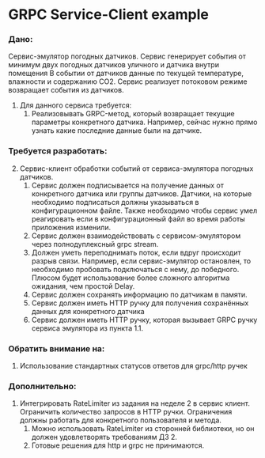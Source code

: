 # GRPC Service-Client example

### Дано:

Сервис-эмулятор погодных датчиков. Сервис генерирует события от минимум двух погодных датчиков уличного и датчика внутри
помещения В событии от датчиков данные по текущей температуре, влажности и содержанию CO2. Сервис реализует потоковом
режиме возвращает события из датчиков.

1. Для данного сервиса требуется:
    1. Реализовывать GRPC-метод, который возвращает текущие параметры конкретного датчика. Например, сейчас нужно прямо
       узнать какие последние данные были на датчике.

### Требуется разработать:

2. Сервис-клиент обработки событий от сервиса-эмулятора погодных датчиков.
    1. Сервис должен подписывается на получение данных от конкретного датчика или группы датчиков. Датчики, на которые
       необходимо подписаться должны указываться в конфигурационном файле. Также необходимо чтобы сервис умел
       реагировать если в конфигурационный файл во время работы приложения изменили.
    2. Сервис должен взаимодействовать с сервисом-эмулятором через полнодуплексный grpc stream.
    3. Должен уметь переподнимать поток, если вдруг происходит разрыв связи. Например, если сервис-эмулятор остановлен,
       то необходимо пробовать подключаться с нему, до победного. Плюсом будет использование более сложного алгоритма
       ожидания, чем простой Delay.
    4. Сервис должен сохранять информацию по датчикам в памяти.
    5. Сервис должен иметь HTTP ручку для получения сохранённых данных для конкретного датчика
    6. Сервис должен иметь HTTP ручку, которая вызывает GRPC ручку сервиса эмулятора из пункта 1.1.

### Обратить внимание на:

1. Использование стандартных статусов ответов для grpc/http ручек

### Дополнительно:

1. Интегрировать RateLimiter из задания на неделе 2 в сервис клиент. Ограничить количество запросов в HTTP ручки.
   Ограничения должны работать для конкретного пользователя и метода.
    1. Можно использовать RateLimiter из сторонней библиотеки, но он должен удовлетворять требованиям ДЗ 2.
    2. Готовые решения для http и grpc не принимаются.

